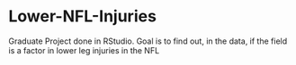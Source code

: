 # Lower-NFL-Injuries
Graduate Project done in RStudio. Goal is to find out, in the data, if the field is a factor in lower leg injuries in the NFL
